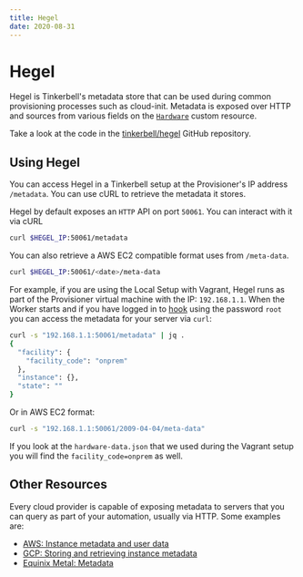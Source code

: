 ```yaml
---
title: Hegel
date: 2020-08-31
---
```


# Hegel

Hegel is Tinkerbell's metadata store that can be used during common provisioning processes such as cloud-init.
Metadata is exposed over HTTP and sources from various fields on the [`Hardware`] custom resource. 

Take a look at the code in the [tinkerbell/hegel] GitHub repository.

## Using Hegel

You can access Hegel in a Tinkerbell setup at the Provisioner's IP address `/metadata`.
You can use cURL to retrieve the metadata it stores.

Hegel by default exposes an `HTTP` API on port `50061`.
You can interact with it via cURL

```sh
curl $HEGEL_IP:50061/metadata
```

You can also retrieve a AWS EC2 compatible format uses from `/meta-data`.

```sh
curl $HEGEL_IP:50061/<date>/meta-data
```

For example, if you are using the Local Setup with Vagrant, Hegel runs as part of the Provisioner virtual machine with the IP: `192.168.1.1`.
When the Worker starts and if you have logged in to [hook] using the password `root` you can access the metadata for your server via `curl`:

```sh
curl -s "192.168.1.1:50061/metadata" | jq .
{
  "facility": {
    "facility_code": "onprem"
  },
  "instance": {},
  "state": ""
}
```

Or in AWS EC2 format:

```sh
curl -s "192.168.1.1:50061/2009-04-04/meta-data"
```

If you look at the `hardware-data.json` that we used during the Vagrant setup you will find the `facility_code=onprem` as well.

## Other Resources

Every cloud provider is capable of exposing metadata to servers that you can query as part of your automation, usually via HTTP.
Some examples are:

- [AWS: Instance metadata and user data]
- [GCP: Storing and retrieving instance metadata]
- [Equinix Metal: Metadata]

[aws: instance metadata and user data]: https://docs.aws.amazon.com/AWSEC2/latest/UserGuide/ec2-instance-metadata.html
[equinix metal: metadata]: https://metal.equinix.com/developers/docs/servers/metadata/
[gcp: storing and retrieving instance metadata]: https://cloud.google.com/compute/docs/metadata/overview
[hook]: /hook
[tinkerbell/hegel]: https://github.com/tinkerbell/hegel
[`hardware`]: https://github.com/tinkerbell/tink/blob/main/config/crd/bases/tinkerbell.org_hardware.yaml

